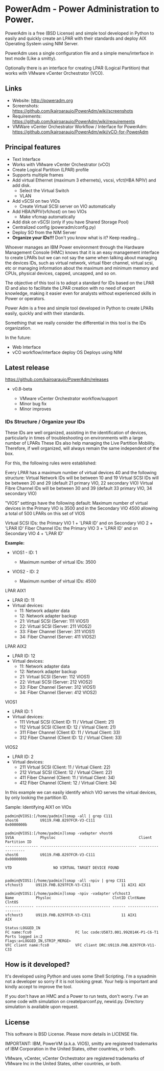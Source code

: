 # PowerAdm - Power Administration to Power.

PowerAdm is a free (BSD License) and simple tool developed in Python to easily and quickly create an LPAR with their standards and deploy AIX Operating System using NIM Server.

PowerAdm uses a single configuration file and  a simple menu/interface in text mode (Like a smitty).

Optionally there is an interface for creating LPAR (Logical Partition) that works with VMware vCenter Orchestrator (VCO).

## Links

- Website: http://poweradm.org
- Screenshots: https://github.com/kairoaraujo/PowerAdm/wiki/screenshots	
- Requirements: https://github.com/kairoaraujo/PowerAdm/wiki/requirements
- VMWare vCenter Orchestrator Workflow / Interface for PowerAdm: https://github.com/kairoaraujo/PowerAdm/wiki/vCO-for-PowerAdm


## Principal features

- Text Interface
- Works with VMware vCenter Orchestrator (vCO)
- Create Logical Partition (LPAR) profile
- Supports multiple frames
- Add virtual Ethernet (maximum 3 ethernets), vscsi, vfct(HBA NPIV) and add disk.
	- Select the Virtual Switch
	- VLAN
- Add vSCSI on two VIOs
	- Create Virtual SCSI server on VIO automatically
- Add HBA/NPIV(vfchost) on two VIOs
	- Make vfcmap automatically
- Add disk on vSCSI (only if you have Shared Storage Pool)
- Centralized config (poweradm/config.py)
- Deploy SO from the NIM Server
- **Organize your IDs!!!** Don't you know what is it? Keep reading...

Whoever manages an IBM Power environment through the Hardware Management Console (HMC) knows that it is an easy management interface to create LPARs but we can not say the same when talking about managing the devices IDs, such as virtual network, virtual fiber channel, virtual scsi, etc or managing information about the maximum and minimum memory and CPUs, physical devices, capped, uncapped, and so on.

The objective of this tool is to adopt a standard for IDs based on the LPAR ID and also to facilitate the LPAR creation with no need of expert knowledge, making it easier even for analysts without experienced skills in Power or operators.

Power Adm is a free and simple tool developed in Python to create LPARs easily, quickly and with their standards.

Something that we really consider the differential in this tool is the IDs organization.

In the future:

- Web Interface
- vCO workflow/interface deploy OS Deploys using NIM

## Latest release

https://github.com/kairoaraujo/PowerAdm/releases

- v0.8-beta

   - VMware vCenter Orchestrator workflow/support
   - Minor bug fix
   - Minor improves 

### IDs Structure / Organize your IDs

These IDs are well organized, assisting in the identification of devices, particularly in times of troubleshooting on environments with a large number of LPARs
These IDs also help managing the Live Partition Mobility. Therefore, if well organized, will always remain the same independent of the box.

For this, the following rules were established:

Every LPAR has a maximum number of virtual devices 40 and the following structure:
Virtual Network IDs will be between 10 and 19
Virtual SCSI IDs will be between 20 and 29 (default 21 primary VIO, 22 secondary VIO)
Virtual Fibre Channel IDs will be between 30 and 39 (default 33 primary VIO, 34 secondary VIO)

"VIOS" settings have the following default:
Maximum number of virtual devices in the Primary VIO is 3500 and in the Secondary VIO 4500 allowing a total of 500 LPARs on this set of VIOS

Virtual SCSI IDs:  the Primary VIO 1 + 'LPAR ID' and on Secondary VIO 2 + 'LPAR ID'
Fiber Channel IDs: the Primary VIO 3 + 'LPAR ID' and on Secondary VIO 4 + 'LPAR ID'

**Example:**

- VIOS1 - ID: 1 
   - Maximum number of virtual IDs: 3500

- VIOS2 - ID: 2 
   - Maximum number of virtual IDs: 4500

LPAR AIX1

- LPAR ID: 11
- Virtual devices:
   - 11: Network adapter data
   - 12: Network adapter backup
   - 21: Virtual SCSI (Server: 111 VIOS1)
   - 22: Virtual SCSI (Server: 211 VIOS2)
   - 33: Fiber Channel (Server: 311 VIOS1)
   - 34: Fiber Channel (Server: 411 VIOS2)

LPAR AIX2

- LPAR ID: 12
- Virtual devices:
   - 11: Network adapter data
   - 12: Network adapter backup
   - 21: Virtual SCSI (Server: 112 VIOS1)
   - 22: Virtual SCSI (Server: 212 VIOS2)
   - 33: Fiber Channel (Server: 312 VIOS1)
   - 34: Fiber Channel (Server: 412 VIOS2)


VIOS1

- LPAR ID: 1
- Virtual devices:
   - 111 Virtual SCSI (Client ID: 11 / Virtual Client: 21)
   - 112 Virtual SCSI (Client ID: 12 / Virtual Client: 21)
   - 311 Fiber Channel (Client ID: 11 / Virtual Client: 33)
   - 312 Fiber Channel (Client ID: 12 / Virtual Client: 33)

VIOS2

- LPAR ID: 2
- Virtual devices:
   - 211 Virtual SCSI (Client: 11 / Virtual Client: 22)
   - 212 Virtual SCSI (Client: 12 / Virtual Client: 22)
   - 411 Fiber Channel (Client: 11 / Virtual Client: 34)
   - 412 Fiber Channel (Client: 12 / Virtual Client: 34)

In this example we can easily identify which VIO serves the virtual devices, by only looking the partition ID.

Sample: Identifying AIX1 on VIOs

	padmin@VIOS1:[/home/padmin]lsmap -all | grep C111
	vhost6          U9119.FHB.8297FCR-V3-C111                    0x0000000b

	padmin@VIOS1:[/home/padmin]lsmap -vadapter vhost6
	SVSA            Physloc                                      Client Partition ID
	--------------- -------------------------------------------- ------------------
	vhost6          U9119.FHB.8297FCR-V3-C111                    0x0000000b

	VTD                   NO VIRTUAL TARGET DEVICE FOUND


	padmin@VIOS1:[/home/padmin]lsmap -all -npiv | grep C311
	vfchost3      U9119.FHB.8297FCR-V3-C311              11 AIX1 AIX

	padmin@VIOS1:[/home/padmin]lsmap -npiv -vadapter vfchost3
	Name          Physloc                            ClntID ClntName       ClntOS
	------------- ---------------------------------- ------ -------------- -------
	vfchost3      U9119.FHB.8297FCR-V3-C311              11 AIX1           AIX

	Status:LOGGED_IN
	FC name:fcs0                    FC loc code:U5873.001.992014K-P1-C6-T1
	Ports logged in:2
	Flags:a<LOGGED_IN,STRIP_MERGE>
	VFC client name:fcs0            VFC client DRC:U9119.FHB.8297FCR-V11-C33


## How is it developed?

It's developed using Python and uses some Shell Scripting.
I'm a sysadmin not a developer so sorry if it is not looking great. Your help is important and kindly accept to improve the tool.

If you don't have an HMC and a Power to run tests, don't worry. I've an some code with simulation on createlparconf.py, newid.py. Directory simulation is available upon request.

## License

This software is BSD License. Please more details in LICENSE file.

IMPORTANT: 
IBM, PowerVM (a.k.a. VIOS), smitty are registered trademarks of IBM Corporation in the United States, other countries, or both.

VMware, vCenter, vCenter Orchestrator are registered trademarks of VMware Inc in
the United States, other countries, or both.
